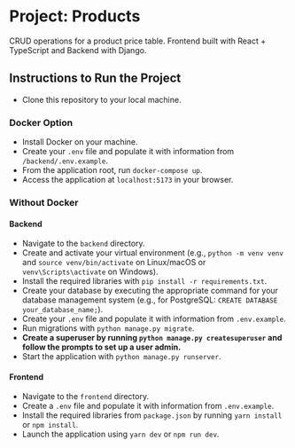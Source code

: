 # Project: Products

CRUD operations for a product price table. Frontend built with React + TypeScript and Backend with Django.

## Instructions to Run the Project

- Clone this repository to your local machine.

### Docker Option

- Install Docker on your machine.
- Create your `.env` file and populate it with information from `/backend/.env.example`.
- From the application root, run `docker-compose up`.
- Access the application at `localhost:5173` in your browser.

### Without Docker

#### Backend

- Navigate to the `backend` directory.
- Create and activate your virtual environment (e.g., `python -m venv venv` and `source venv/bin/activate` on Linux/macOS or `venv\Scripts\activate` on Windows).
- Install the required libraries with `pip install -r requirements.txt`.
- Create your database by executing the appropriate command for your database management system (e.g., for PostgreSQL: `CREATE DATABASE your_database_name;`).
- Create your `.env` file and populate it with information from `.env.example`.
- Run migrations with `python manage.py migrate`.
- **Create a superuser by running `python manage.py createsuperuser` and follow the prompts to set up a user admin.**
- Start the application with `python manage.py runserver`.

#### Frontend

- Navigate to the `frontend` directory.
- Create a `.env` file and populate it with information from `.env.example`.
- Install the required libraries from `package.json` by running `yarn install` or `npm install`.
- Launch the application using `yarn dev` or `npm run dev`.
